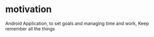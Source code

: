 # motivation
Android Application, to set goals and managing time and work, Keep remember all the things
